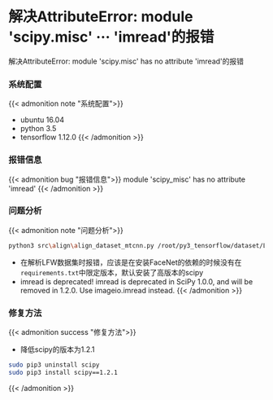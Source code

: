 # 解决AttributeError: module 'scipy.misc' ···  'imread'的报错


解决AttributeError: module 'scipy.misc' has no attribute 'imread'的报错

<!--more-->

### 系统配置

{{< admonition note "系统配置">}}
* ubuntu 16.04
* python 3.5
* tensorflow 1.12.0
{{< /admonition >}}

### 报错信息
{{< admonition bug "报错信息">}}
module 'scipy_misc' has no attribute 'imread'
{{< /admonition >}}

### 问题分析

{{< admonition note "问题分析">}}

```Bash
python3 src\align\align_dataset_mtcnn.py /root/py3_tensorflow/dataset/LFW /root/py3_tensorflow/dataset/LFW-160 --margin 32 --random_order --gpu_memory_fraction 0.25
```

* 在解析LFW数据集时报错，应该是在安装FaceNet的依赖的时候没有在`requirements.txt`中限定版本，默认安装了高版本的scipy
* imread is deprecated! imread is deprecated in SciPy 1.0.0, and will be removed in 1.2.0. Use imageio.imread instead.
{{< /admonition >}}

### 修复方法

{{< admonition success "修复方法">}}
* 降低scipy的版本为1.2.1

```Bash
sudo pip3 uninstall scipy
sudo pip3 install scipy==1.2.1
```
{{< /admonition >}}



